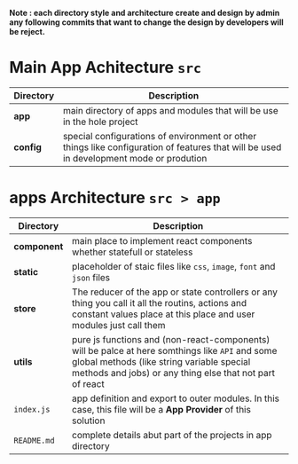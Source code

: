 **Note : each directory style and architecture create and design by admin any following commits that want to change the design by developers will be reject.**

# Main App Achitecture `src`


| Directory | Description | 
| ------ | -------|
| **app** | main directory of apps and modules that will be use in the hole project |
| **config** | special configurations of environment or other things like configuration of features that will be used in development mode or prodution |

# apps Architecture `src > app`

| Directory | Description |
|-|-|
| **component** | main place to implement react components whether statefull or stateless |
| **static** | placeholder of staic files like `css`, `image`, `font` and `json` files |
| **store** | The reducer of the app or state controllers or any thing you call it all the routins, actions and constant values place at this place and user modules just call them  |
| **utils** | pure js functions and (non-react-components) will be palce at here somthings like `API` and some global methods (like string variable special methods and jobs) or any thing else that not part of react |
| `index.js` | app definition and export to outer modules. In this case, this file will be a **App Provider** of this solution |
| `README.md` | complete details abut part of the projects in app directory |